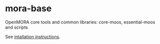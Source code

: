 mora-base
=========
OpenMORA core tools and common libraries: core-moos, essential-moos and scripts

See [intallation instructions](http://openmora.github.io/#!tutorial-install.md).

